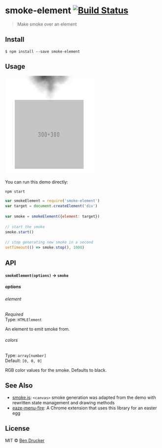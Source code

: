 # smoke-element [![Build Status](https://travis-ci.org/bendrucker/smoke-element.svg?branch=master)](https://travis-ci.org/bendrucker/smoke-element)

> Make smoke over an element

## Install

```
$ npm install --save smoke-element
```


## Usage

![demo](demo.gif)

You can run this demo directly:

```sh
npm start
```


```js
var smokeElement = require('smoke-element')
var target = document.createElement('div')

var smoke = smokeElement({element: target})

// start the smoke
smoke.start()

// stop generating new smoke in a second
setTimeout(() => smoke.stop(), 1000)
```

## API

#### `smokeElement(options)` -> `smoke`

##### options

###### element

*Required*  
Type: `HTMLElement`

An element to emit smoke from.

###### colors

Type: `array[number]`  
Default: `[0, 0, 0]`

RGB color values for the smoke. Defaults to black.

## See Also

* [smoke.js](http://www.cssscript.com/interactive-smoke-effect-javascript-canvas-smoke-js/): `<canvas>` smoke generation was adapted from the demo with rewritten state management and drawing methods
* [eaze-menu-fire](https://github.com/bendrucker/eaze-menu-fire): A Chrome extension that uses this library for an easter egg

## License

MIT © [Ben Drucker](http://bendrucker.me)
